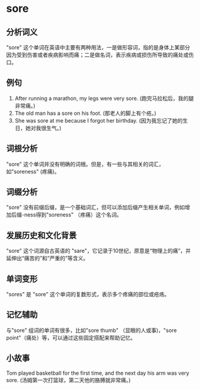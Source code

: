 # sore

## 分析词义

  

"sore" 这个单词在英语中主要有两种用法，一是做形容词，指的是身体上某部分因为受到伤害或者疾病影响而痛；二是做名词，表示疾病或损伤所导致的痛处或伤口。

  

## 例句

  

1.  After running a marathon, my legs were very sore. (跑完马拉松后，我的腿非常痛。)
2.  The old man has a sore on his foot. (那老人的脚上有个疮。)
3.  She was sore at me because I forgot her birthday. (因为我忘记了她的生日，她对我很生气。)

  

## 词根分析

  

"sore" 这个单词并没有明确的词根。但是，有一些与其相关的词汇，如"soreness" (疼痛)。

  

## 词缀分析

  

"sore" 没有前缀后缀，是一个基础词汇，但可以添加后缀产生相关单词，例如增加后缀-ness得到"soreness" （疼痛）这个名词。

  

## 发展历史和文化背景

  

"sore" 这个词源自古英语的 "sare"，它记录于10世纪，原意是“物理上的痛”，并延伸出“痛苦的”和“严重的”等含义。

  

## 单词变形

  

"sores" 是 "sore" 这个单词的复数形式，表示多个疼痛的部位或疮疡。

  

## 记忆辅助

  

与"sore" 组词的单词有很多，比如"sore thumb" （显眼的人或事)，"sore point"（痛处）等，可以通过这些固定搭配来帮助记忆。

  

## 小故事

  

Tom played basketball for the first time, and the next day his arm was very sore. (汤姆第一次打篮球，第二天他的胳膊就非常痛。)
